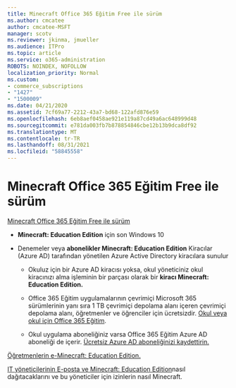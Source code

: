 ```yaml
---
title: Minecraft Office 365 Eğitim Free ile sürüm
ms.author: cmcatee
author: cmcatee-MSFT
manager: scotv
ms.reviewer: jkinma, jmueller
ms.audience: ITPro
ms.topic: article
ms.service: o365-administration
ROBOTS: NOINDEX, NOFOLLOW
localization_priority: Normal
ms.custom:
- commerce_subscriptions
- "1427"
- "1500009"
ms.date: 04/21/2020
ms.assetid: 7cf69a77-2212-43a7-bd68-122afd876e59
ms.openlocfilehash: 6eb8aef0458ae921e119a87cd49a6ac648999d48
ms.sourcegitcommit: e781da003fb7b878854846cbe12b13b9dca8df92
ms.translationtype: MT
ms.contentlocale: tr-TR
ms.lasthandoff: 08/31/2021
ms.locfileid: "58845558"
---
```

# <a name="minecraft-edition-with-office-365-education-for-free"></a>Minecraft Office 365 Eğitim Free ile sürüm

[Minecraft Office 365 Eğitim Free ile sürüm](https://docs.microsoft.com/education/windows/get-minecraft-for-education)
  
- **Minecraft: Education Edition** için son Windows 10

- Denemeler veya **abonelikler Minecraft: Education Edition** Kiracılar (Azure AD) tarafından yönetilen Azure Active Directory kiracılara sunulur

  - Okuluz için bir Azure AD kiracısı [](https://docs.microsoft.com/education/windows/school-get-minecraft) yoksa, okul yöneticiniz okul kiracınızı alma işleminin bir parçası olarak bir **kiracı Minecraft: Education Edition.**

  - Office 365 Eğitim uygulamalarının çevrimiçi Microsoft 365 sürümlerinin yanı sıra 1 TB çevrimiçi depolama alanı içeren çevrimiçi depolama alanı, öğretmenler ve öğrenciler için ücretsizdir. [Okul veya okul için Office 365 Eğitim](https://www.microsoft.com/education/products/office).

  - Okul uygulama aboneliğiniz varsa Office 365 Eğitim Azure AD aboneliği de içerir. [Ücretsiz Azure AD aboneliğinizi kaydettirin.](https://msdn.microsoft.com/library/windows/hardware/mt703369%28v=vs.85%29.aspx)

[Öğretmenlerin e-Minecraft: Education Edition.](https://docs.microsoft.com/education/windows/teacher-get-minecraft)
  
[IT yöneticilerinin E-posta ve Minecraft: Education Edition](https://docs.microsoft.com/education/windows/school-get-minecraft)nasıl dağıtacaklarını ve bu yöneticiler için izinlerin nasıl Minecraft.